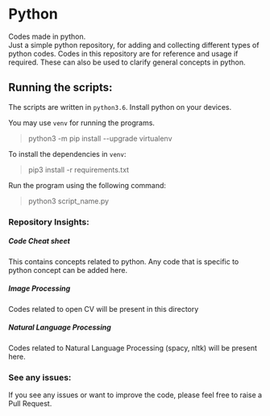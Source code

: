 # Python
Codes made in python. \
Just a simple python repository, for adding and collecting different types of python codes.
Codes in this repository are for reference and usage if required. These can also be used to clarify general concepts 
in python. 

## Running the scripts:
The scripts are written in `python3.6`. 
Install python on your devices. 

You may use `venv` for running the programs.
> python3 -m pip install --upgrade virtualenv

To install the dependencies in `venv`:
> pip3 install -r requirements.txt

Run the program using the following command:
> python3 script_name.py

### Repository Insights:
##### Code Cheat sheet 
This contains concepts related to python. Any code that is specific to python concept can be added here. 

##### Image Processing 
Codes related to open CV will be present in this directory

##### Natural Language Processing
Codes related to Natural Language Processing (spacy, nltk) will be present here. 


### See any issues:
If you see any issues or want to improve the code, please feel free to raise a Pull Request.